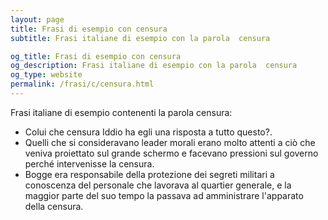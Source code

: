 ```yaml
---
layout: page
title: Frasi di esempio con censura 
subtitle: Frasi italiane di esempio con la parola  censura

og_title: Frasi di esempio con censura 
og_description: Frasi italiane di esempio con la parola  censura
og_type: website
permalink: /frasi/c/censura.html
---
```


Frasi italiane di esempio contenenti la parola censura:


- Colui che censura Iddio ha egli una risposta a tutto questo?.
- Quelli che si consideravano leader morali erano molto attenti a ciò che veniva proiettato sul grande schermo e facevano pressioni sul governo perché intervenisse la censura.
- Bogge era responsabile della protezione dei segreti militari a conoscenza del personale che lavorava al quartier generale, e la maggior parte del suo tempo la passava ad amministrare l'apparato della censura.
